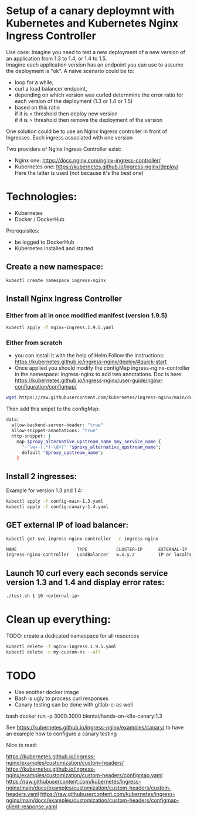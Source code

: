 # Setup of a canary deploymnt with Kubernetes and Kubernetes Nginx Ingress Controller
Use case:
Imagine you need to test a new deployment of a new version of an application from 1.3 to 1.4, or 1.4 to 1.5.  
Imagine each application version has an endpoint you can use to assume the deployment is "ok".
A naive scenario could be to:
- loop for a while,
- curl a load balancer endpoint, 
- depending on which version was curled deternmine the error ratio for each version of the deployment (1.3 or 1.4 or 1.5)
- based on this ratio   
  if it is < threshold then deploy new version  
  if it is > threshold then remove the deployment of the version 

One solution could be to use an Nginx Ingress controller in front of Ingresses. Each ingress associated with one version   

Two providers of Nginx Ingress Controller exist:
- Nginx one: https://docs.nginx.com/nginx-ingress-controller/
- Kubernetes one: https://kubernetes.github.io/ingress-nginx/deploy/
Here the latter is used (not because it's the best one)

# Technologies:
- Kubernetes
- Docker / DockerHub

Prerequisites:
- be logged to DockerHub
- Kubernetes installed and started

## Create a new namespace:
```bash
kubectl create namespace ingress-nginx
```
## Install Nginx Ingress Controller

### Either from all in once modified manifest (version 1.9.5)
```bash
kubectl apply -f nginx-ingress.1.9.5.yaml
```

### Either from scratch
- you can install it with the help of Helm
  Follow the instructions: https://kubernetes.github.io/ingress-nginx/deploy/#quick-start
- Once applied you should modify the configMap ingress-nginx-controller in the namespace: ingress-nginx to add two annotations.
Doc is here: https://kubernetes.github.io/ingress-nginx/user-guide/nginx-configuration/configmap/
```bash
wget https://raw.githubusercontent.com/kubernetes/ingress-nginx/main/docs/examples/customization/custom-configuration/configmap.yaml . 
```
Then add this snipet to the configMap:
```bash
data:
  allow-backend-server-header: "true"
  allow-snippet-annotations: "true"
  http-snippet: |
    map $proxy_alternative_upstream_name $my_service_name {
      "~^\w+-(.*)-\d+?" "$proxy_alternative_upstream_name";
      default "$proxy_upstream_name";
    }
```    

## Install 2 ingresses:
Example for version 1.3 and 1.4:
```bash
kubectl apply -f config-main-1.3.yaml
kubectl apply -f config-canary-1.4.yaml
```

## GET external IP of load balancer:
```bash
kubectl get svc ingress-nginx-controller  -n ingress-nginx

NAME                       TYPE           CLUSTER-IP      EXTERNAL-IP   PORT(S)                      AGE
ingress-nginx-controller   LoadBalancer   w.x.y.z         IP or localhost     80:31443/TCP,443:31189/TCP   5m
```

## Launch 10 curl every each seconds service version 1.3 and 1.4 and display error rates:
```bash
./test.sh 1 10 <external-ip>
```

# Clean up everything:
TODO: create a dedicated namespace for all resources 
```bash
kubectl delete -f nginx-ingress.1.9.5.yaml
kubectl delete -n my-custom-ns --all
```

# TODO
- Use another docker image  
- Bash is ugly to process curl responses  
- Canary testing can be done with gitlab-ci as well  


bash
docker run -p 3000:3000 blentai/hands-on-k8s-canary:1.3

See https://kubernetes.github.io/ingress-nginx/examples/canary/
to have an example how to configure a canary testing


Nice to read:

https://kubernetes.github.io/ingress-nginx/examples/customization/custom-headers/
https://kubernetes.github.io/ingress-nginx/examples/customization/custom-headers/configmap.yaml
https://raw.githubusercontent.com/kubernetes/ingress-nginx/main/docs/examples/customization/custom-headers/custom-headers.yaml
https://raw.githubusercontent.com/kubernetes/ingress-nginx/main/docs/examples/customization/custom-headers/configmap-client-response.yaml
